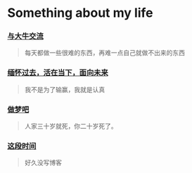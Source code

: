 # Something about my life 


### [与大牛交流](bull.md)
>每天都做一些很难的东西，再难一点自己就做不出来的东西


### [缅怀过去，活在当下，面向未来](weilai.md)

>我不是为了输赢，我就是认真

### [做梦吧](zuomeng.md)

>人家三十岁就死，你二十岁死了。

### [这段时间](zheduanshijian.md)

>好久没写博客